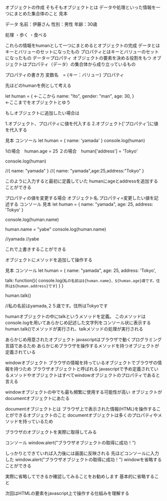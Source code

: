 オブジェクトの作成
そもそもオブジェクトとは
データや処理といった情報を一つにまとめた集合体のこと
見本

データ
名前：伊藤さん
性別：男性
年齢：30歳

処理
・歩く
・食べる

これらの情報をhumanとして一つにまとめるとオブジェクトの完成
データとはキーとバリューのセットになったもの
プロパティとはキーとバリューのセットになったもの
データ＝プロパティ
オブジェクトの要素を決める役割をもつ
オブジェクトはプロパティ（データ）の集合体から成り立っているもの

プロパティの書き方
変数名　= {キー：バリュー}
         プロパティ
         
先ほどのhumanを例として考える

let human = {              ←ここから
  name: "Ito",
  gender: "man",
  age: 30,
 }　　　　　　　　　　　　　　　　　　　　　　　　　　　　　　　　　　　　　　　　　　　　　　　　　←ここまでをオブジェクトとゆう
 
もしオブジェクトに追加したい場合は

1.オブジェクト、プロパティに値を代入する
2.オブジェクト['プロパティ']に値を代入する

見本
コンソール
let human = { name: 'yamada' }
console.log(human)

1の場合　human.age = 25
２の場合　human['address'] = 'Tokyo'

console.log(human)

//{ name: "yamada" }
//{ name: "yamada",age:25,address:"Tokyo" }

このように入力すると最初に定義していた
humanにageとaddressを追加することができる


プロパティの値を変更する場合
オブジェクト名.プロパティ=変更したい値を記述する
コンソール
見本
let human = {
  name: "yamada",
  age: 25,
  address: 'Tokyo'
}

console.log(human.name)

human.name = "yabe"
console.log(human.name)

//yamada
//yabe
 
これで上書きすることができる


オブジェクトにメソッドを追加して操作する

見本
コンソール
let human = {
  name: "yamada",
  age: 25,
  address: 'Tokyo',

  talk: function(){
    console.log(`私の名前は${human.name}、${human.age}歳です。住所は${human.address}です`)
  }
}

human.talk()

//私の名前はyamada,２５歳です。住所はTokyoです

humanオブジェクトの中にtalkというメソッドを定義。
このメソッドはconsole.logを用いてあらかじめ記述した文字列をコンソール状に表示する
human.talk()でメソッドが実行され、talkメソッドの処理が実行される
 

あらかじめ用意されたオブジェクト
javascriptはブラウザで動くプログラミング言語であるため
あらかじめブラウザを操作するメソッドを持つオブジェクトが定義されている

windowオブジェクト
ブラウザの情報を持っているオブジェクトでブラウザの情報を持つため
ブラウザオブジェクトと呼ばれる
javascriptで予め定義されているメソッドやオブジェクトはすべてwindowオブジェクトのプロパティであると言える

windowオブジェクトの中でも最も頻繁に使用する可能性が高い
オブジェクトがdocumentオブジェクトにあたる

documentオブジェクトとは
ブラウザ上で表示された情報(HTML)を操作することができるオブジェクトのこと
documentオブジェクトは多くのプロパティやメソッドを持っているため

ブラウザのオブジェクトを実際に取得してみる

コンソール
window.alert("ブラウザオブジェクトの取得に成功！")

しっかりとできていれば入力後には画面に反映される
先ほどコンソールに入力した
window.alert("ブラウザオブジェクトの取得に成功！")
windowを省略することができる

実際に省略してできるか確認してみることをお勧めします
基本的に省略すること

次回はHTMLの要素をjavascript上で操作する仕組みを理解する
